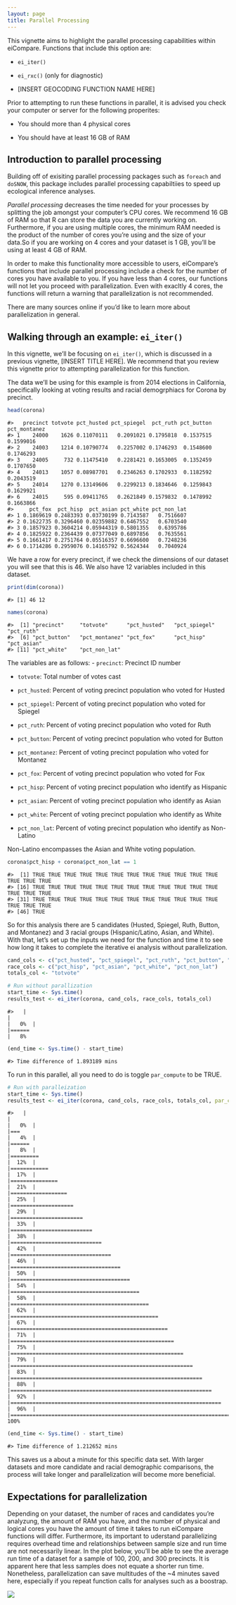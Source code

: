 ```yaml
---
layout: page
title: Parallel Processing
---
```



This vignette aims to highlight the parallel processing capabilities
within eiCompare. Functions that include this option are:

  - `ei_iter()`

  - `ei_rxc()` (only for diagnostic)

  - \[INSERT GEOCODING FUNCTION NAME HERE\]

Prior to attempting to run these functions in parallel, it is advised
you check your computer or server for the following properites:

  - You should more than 4 physical cores

  - You should have at least 16 GB of RAM

## Introduction to parallel processing

Building off of exisiting parallel processing packages such as `foreach`
and `doSNOW`, this package includes parallel processing capabiltiies to
speed up ecological inference analyses.

*Parallel processing* decreases the time needed for your processes by
splitting the job amongst your computer’s CPU cores. We recommend 16 GB
of RAM so that R can store the data you are currently working on.
Furthermore, if you are using multiple cores, the minimum RAM needed is
the product of the number of cores you’re using and the size of your
data.So if you are working on 4 cores and your dataset is 1 GB, you’ll
be using at least 4 GB of RAM.

In order to make this functionality more accessible to users,
eiCompare’s functions that include parallel processing include a check
for the number of cores you have available to you. If you have less than
4 cores, our functions will not let you proceed with parallelization.
Even with exacltly 4 cores, the functions will return a warning that
parallelization is not recommended.

There are many sources online if you’d like to learn more about
parallelization in general.

## Walking through an example: `ei_iter()`

In this vignette, we’ll be focusing on `ei_iter()`, which is discussed
in a previous vignette, \[INSERT TITLE HERE\]. We recommend that you
review this vignette prior to attempting parallelization for this
function.

The data we’ll be using for this example is from 2014 elections in
California, specifically looking at voting results and racial
demogrphiacs for Corona by precinct.

``` r
head(corona)
```

    #>   precinct totvote pct_husted pct_spiegel  pct_ruth pct_button pct_montanez
    #> 1    24000    1626 0.11070111   0.2091021 0.1795818  0.1537515    0.1599016
    #> 2    24003    1214 0.10790774   0.2257002 0.1746293  0.1548600    0.1746293
    #> 3    24005     732 0.11475410   0.2281421 0.1653005  0.1352459    0.1707650
    #> 4    24013    1057 0.08987701   0.2346263 0.1702933  0.1182592    0.2043519
    #> 5    24014    1270 0.13149606   0.2299213 0.1834646  0.1259843    0.1629921
    #> 6    24015     595 0.09411765   0.2621849 0.1579832  0.1478992    0.1663866
    #>     pct_fox  pct_hisp  pct_asian pct_white pct_non_lat
    #> 1 0.1869619 0.2483393 0.03730199 0.7143587   0.7516607
    #> 2 0.1622735 0.3296460 0.02359882 0.6467552   0.6703540
    #> 3 0.1857923 0.3604214 0.05944319 0.5801355   0.6395786
    #> 4 0.1825922 0.2364439 0.07377049 0.6897856   0.7635561
    #> 5 0.1661417 0.2751764 0.05516357 0.6696600   0.7248236
    #> 6 0.1714286 0.2959076 0.14165792 0.5624344   0.7040924

We have a row for every precinct, if we check the dimensions of our
dataset you will see that this is 46. We also have 12 variables included
in this dataset.

``` r
print(dim(corona))
```

    #> [1] 46 12

``` r
names(corona)
```

    #>  [1] "precinct"     "totvote"      "pct_husted"   "pct_spiegel"  "pct_ruth"    
    #>  [6] "pct_button"   "pct_montanez" "pct_fox"      "pct_hisp"     "pct_asian"   
    #> [11] "pct_white"    "pct_non_lat"

The variables are as follows: - `precinct`: Precinct ID number

  - `totvote`: Total number of votes cast

  - `pct_husted`: Percent of voting precinct population who voted for
    Husted

  - `pct_spiegel`: Percent of voting precinct population who voted for
    Spiegel

  - `pct_ruth`: Percent of voting precinct population who voted for Ruth

  - `pct_button`: Percent of voting precinct population who voted for
    Button

  - `pct_montanez`: Percent of voting precinct population who voted for
    Montanez

  - `pct_fox`: Percent of voting precinct population who voted for Fox

  - `pct_hisp`: Percent of voting precinct population who identify as
    Hispanic

  - `pct_asian`: Percent of voting precinct population who identify as
    Asian

  - `pct_white`: Percent of voting precinct population who identify as
    White

  - `pct_non_lat`: Percent of voting precinct population who identify as
    Non-Latino

Non-Latino encompasses the Asian and White voting population.

``` r
corona$pct_hisp + corona$pct_non_lat == 1
```

    #>  [1] TRUE TRUE TRUE TRUE TRUE TRUE TRUE TRUE TRUE TRUE TRUE TRUE TRUE TRUE TRUE
    #> [16] TRUE TRUE TRUE TRUE TRUE TRUE TRUE TRUE TRUE TRUE TRUE TRUE TRUE TRUE TRUE
    #> [31] TRUE TRUE TRUE TRUE TRUE TRUE TRUE TRUE TRUE TRUE TRUE TRUE TRUE TRUE TRUE
    #> [46] TRUE

So for this analysis there are 5 candidates (Husted, Spiegel, Ruth,
Button, and Montanez) and 3 racial groups (Hispanic/Latino, Asian, and
White). With that, let’s set up the inputs we need for the function and
time it to see how long it takes to complete the iterative ei analysis
without parallelization.

``` r
cand_cols <- c("pct_husted", "pct_spiegel", "pct_ruth", "pct_button", "pct_montanez", "pct_fox")
race_cols <- c("pct_hisp", "pct_asian", "pct_white", "pct_non_lat")
totals_col <- "totvote"

# Run without parallization
start_time <- Sys.time()
results_test <- ei_iter(corona, cand_cols, race_cols, totals_col)
```

    #>   |                                                                              |                                                                      |   0%  |                                                                              |======                                                                |   8%

``` r
(end_time <- Sys.time() - start_time)
```

    #> Time difference of 1.893189 mins

To run in this parallel, all you need to do is toggle `par_compute` to
be TRUE.

``` r
# Run with paralleization
start_time <- Sys.time()
results_test <- ei_iter(corona, cand_cols, race_cols, totals_col, par_compute = TRUE)
```

    #>   |                                                                              |                                                                      |   0%  |                                                                              |===                                                                   |   4%  |                                                                              |======                                                                |   8%  |                                                                              |=========                                                             |  12%  |                                                                              |============                                                          |  17%  |                                                                              |===============                                                       |  21%  |                                                                              |==================                                                    |  25%  |                                                                              |====================                                                  |  29%  |                                                                              |=======================                                               |  33%  |                                                                              |==========================                                            |  38%  |                                                                              |=============================                                         |  42%  |                                                                              |================================                                      |  46%  |                                                                              |===================================                                   |  50%  |                                                                              |======================================                                |  54%  |                                                                              |=========================================                             |  58%  |                                                                              |============================================                          |  62%  |                                                                              |===============================================                       |  67%  |                                                                              |==================================================                    |  71%  |                                                                              |====================================================                  |  75%  |                                                                              |=======================================================               |  79%  |                                                                              |==========================================================            |  83%  |                                                                              |=============================================================         |  88%  |                                                                              |================================================================      |  92%  |                                                                              |===================================================================   |  96%  |                                                                              |======================================================================| 100%

``` r
(end_time <- Sys.time() - start_time)
```

    #> Time difference of 1.212652 mins

This saves us a about a minute for this specific data set. With larger
datasets and more candidate and racial demographic comparisons, the
process will take longer and parallelization will become more
beneficial.

## Expectations for parallelization

Depending on your dataset, the number of races and candidates you’re
analyzung, the amount of RAM you have, and the number of physical and
logical cores you have the amount of time it takes to run eiCompare
functions will differ. Furthermore, its important to uderstand
parallelizing requires overhead time and relationships between sample
size and run time are not necessarily linear. In the plot below, you’ll
be able to see the average run time of a dataset for a sample of 100,
200, and 300 precincts. It is apparent here that less samples does not
equate a shorter run time. Nonetheless, parallelization can save
multitudes of the \~4 minutes saved here, especially if you repeat
function calls for analyses such as a boostrap.


![](images/para_benchmark_box_nsamples.png)<!-- -->

